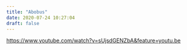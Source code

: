 ```yaml
---
title: "Abobus"
date: 2020-07-24 10:27:04
draft: false
---
```


https://www.youtube.com/watch?v=sUjsdGENZbA&feature=youtu.be

